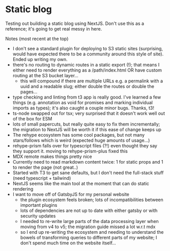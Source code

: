 # Static blog

Testing out building a static blog using NextJS. Don't use this as a reference; it's going to get real messy in here.

Notes (most recent at the top)
- I don't see a standard plugin for deploying to S3 static sites (surprising, would have expected there to be a community around this style of site). Ended up writing my own.
- there's no routing to dynamic routes in a static export (!); that means I either need to render everything as a /path/index.html OR have custom routing at the S3 bucket layer...
    - this will compound if there are multiple URLs e.g. a permalink with a uuid and a readable slug; either double the routes or double the pages...
- type checking and linting from t3 app is really good. I've learned a few things (e.g. annotation as void for promises and marking individual imports as types); it's also caught a couple minor bugs. Thanks, t3!
- ts-node swapped out for tsx; very surprised that it doesn't work well out of the box for ESM
- lots of small papercuts, but really quite easy to fix them incrementally; the migration to NextJS will be worth it if this ease of change keeps up
- The rehype ecosystem has some cool packages, but not many stars/follows which is weird (expected huge amounts of usage...)
- rehype-prism falls over for typescript files (?!) even thought they say they support it. moving to rehype-prism-plus fixed this
- MDX remote makes things pretty nice
- Currently need to read markdown content twice: 1 for static props and 1 to render the page (not great..)
- Started with T3 to get sane defaults, but I don't need the full-stack stuff (need typescript + tailwind)
- NextJS seems like the main tool at the moment that can do static rendering
- I want to move off of GatsbyJS for my personal website
  - the plugin ecosystem feels broken; lots of incompatibilities between important plugins
  - lots of dependencies are not up to date with either gatsby or with security updates
  - I needed to re-write large parts of the data processing layer when moving from v4 to v5; the migration guide missed a lot w.r.t mdx
  - so I end up re-writing the ecosystem and needing to understand the bowels of transforming queries to different parts of my website; I don't spend much time on the website itself...
